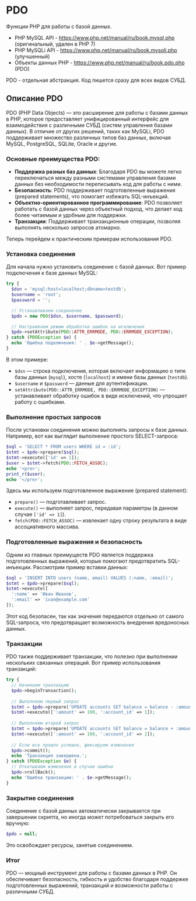 # PDO
Функции PHP для работы с базой данных.
- PHP MySQL API - https://www.php.net/manual/ru/book.mysql.php (оригинальный, удален в PHP 7)
- PHP MySQLi API - https://www.php.net/manual/ru/book.mysqli.php (улучшенный)
- Объекты данных PHP - https://www.php.net/manual/ru/book.pdo.php (PDO)

PDO - отдельная абстракция. Код пишется сразу для всех видов СУБД.

## Описание PDO
PDO (PHP Data Objects) — это расширение для работы с базами данных в PHP, которое предоставляет унифицированный интерфейс для взаимодействия с различными СУБД (систем управления базами данных). В отличие от других решений, таких как MySQLi, PDO поддерживает множество различных типов баз данных, включая MySQL, PostgreSQL, SQLite, Oracle и другие.

### Основные преимущества PDO:

- **Поддержка разных баз данных**: Благодаря PDO вы можете легко переключаться между разными системами управления базами данных без необходимости переписывать код для работы с ними.
- **Безопасность**: PDO поддерживает подготовленные выражения (prepared statements), что помогает избежать SQL-инъекций.
- **Объектно-ориентированное программирование**: PDO позволяет работать с базой данных через объектный подход, что делает код более читаемым и удобным для поддержки.
- **Транзакции**: Поддерживает транзакционные операции, позволяя выполнять несколько запросов атомарно.

Теперь перейдем к практическим примерам использования PDO.

### Установка соединения

Для начала нужно установить соединение с базой данных. Вот пример подключения к базе данных MySQL:

```php
try {
  $dsn = 'mysql:host=localhost;dbname=testdb';
  $username = 'root';
  $password = '';

  // Устанавливаем соединение
  $pdo = new PDO($dsn, $username, $password);

  // Настраиваем режим обработки ошибок на исключения
  $pdo->setAttribute(PDO::ATTR_ERRMODE, PDO::ERRMODE_EXCEPTION);
} catch (PDOException $e) {
  echo 'Ошибка подключения: ' . $e->getMessage();
}
```

В этом примере:
- `$dsn` — строка подключения, которая включает информацию о типе базы данных (`mysql`), хосте (`localhost`) и имени базы данных (`testdb`).
- `$username` и `$password` — данные для аутентификации.
- `setAttribute(PDO::ATTR_ERRMODE, PDO::ERRMODE_EXCEPTION)` — устанавливает обработку ошибок в виде исключений, что упрощает работу с ошибками.

### Выполнение простых запросов

После установки соединения можно выполнять запросы к базе данных. Например, вот как выглядит выполнение простого SELECT-запроса:

```php
$sql = 'SELECT * FROM users WHERE id = :id';
$stmt = $pdo->prepare($sql);
$stmt->execute(['id' => 1]);
$user = $stmt->fetch(PDO::FETCH_ASSOC);
echo '<pre>';
print_r($user);
echo '</pre>';
```

Здесь мы используем подготовленное выражение (prepared statement):
- `prepare()` — подготавливает запрос.
- `execute()` — выполняет запрос, передавая параметры (в данном случае `['id' => 1]`).
- `fetch(PDO::FETCH_ASSOC)` — извлекает одну строку результата в виде ассоциативного массива.

### Подготовленные выражения и безопасность

Одним из главных преимуществ PDO является поддержка подготовленных выражений, которые помогают предотвратить SQL-инъекции. Рассмотрим пример вставки данных:

```php
$sql = 'INSERT INTO users (name, email) VALUES (:name, :email)';
$stmt = $pdo->prepare($sql);
$stmt->execute([
  ':name' => 'Иван Иванов',
  ':email' => 'ivan@example.com'
]);
```

Этот код безопасен, так как значения передаются отдельно от самого SQL-запроса, что предотвращает возможность внедрения вредоносных данных.

### Транзакции

PDO также поддерживает транзакции, что полезно при выполнении нескольких связанных операций. Вот пример использования транзакций:

```php
try {
  // Начинаем транзакцию
  $pdo->beginTransaction();
  
  // Выполняем первый запрос
  $stmt = $pdo->prepare('UPDATE accounts SET balance = balance - :amount WHERE account_id = :account_id');
  $stmt->execute([':amount' => 100, ':account_id' => 1]);
  
  // Выполняем второй запрос
  $stmt = $pdo->prepare('UPDATE accounts SET balance = balance + :amount WHERE account_id = :account_id');
  $stmt->execute([':amount' => 100, ':account_id' => 2]);
  
  // Если все прошло успешно, фиксируем изменения
  $pdo->commit();
  echo 'Транзакция завершена.';
} catch (PDOException $e) {
  // Откатываем изменения в случае ошибки
  $pdo->rollBack();
  echo 'Ошибка транзакции: ' . $e->getMessage();
}
```

### Закрытие соединения

Соединение с базой данных автоматически закрывается при завершении скрипта, но иногда может потребоваться закрыть его вручную:

```php
$pdo = null;
```

Это освобождает ресурсы, занятые соединением.

### Итог

PDO — мощный инструмент для работы с базами данных в PHP. Он обеспечивает безопасность, гибкость и удобство благодаря поддержке подготовленных выражений, транзакций и возможности работы с различными СУБД.
